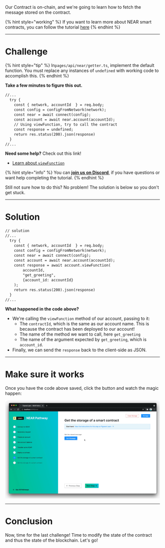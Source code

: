 Our Contract is on-chain, and we're going to learn how to fetch the message stored on the contract. 

{% hint style="working" %}
If you want to learn more about NEAR smart contracts, you can follow the tutorial [here](https://learn.figment.io/tutorials/write-and-deploy-a-smart-contract-on-near)
{% endhint %}

----------------------------------

# Challenge

{% hint style="tip" %}
In`pages/api/near/getter.ts`, implement the default function. You must replace any instances of `undefined` with working code to accomplish this.
{% endhint %}

**Take a few minutes to figure this out.**

```tsx
//...
  try {
    const { network, accountId  } = req.body;
    const config = configFromNetwork(network);
    const near = await connect(config);
    const account = await near.account(accountId);
    // Using viewFunction, try to call the contract 
    const response = undefined;
    return res.status(200).json(response)
  }
//...
```

**Need some help?** Check out this link!
* [Learn about `viewFunction`](https://near.github.io/near-api-js/classes/account.account-1.html#viewfunction)  

{% hint style="info" %}
You can [**join us on Discord**](https://discord.gg/fszyM7K), if you have questions or want help completing the tutorial.
{% endhint %}

Still not sure how to do this? No problem! The solution is below so you don't get stuck.

----------------------------------

# Solution

```tsx
// solution
//...
  try {
    const { network, accountId  } = req.body;
    const config = configFromNetwork(network);
    const near = await connect(config);
    const account = await near.account(accountId);
    const response = await account.viewFunction(
        accountId, 
        "get_greeting", 
        {account_id: accountId}
    );
    return res.status(200).json(response)
  }
//...
```

**What happened in the code above?**

* We're calling the `viewFunction` method of our account, passing to it:
  * The `contractId`, which is the same as our account name. This is because the contract has been deployed to our account!
  * The name of the method we want to call, here `get_greeting`
  * The name of the argument expected by `get_greeting`, which is `account_id`.
* Finally, we can send the `response` back to the client-side as JSON. 

----------------------------------

# Make sure it works

Once you have the code above saved, click the button and watch the magic happen:

![](../../../.gitbook/assets/pathways/near/near-getter.gif)

----------------------------------

# Conclusion
Now, time for the last challenge! Time to modify the state of the contract and thus the state of the blockchain. Let's go!
